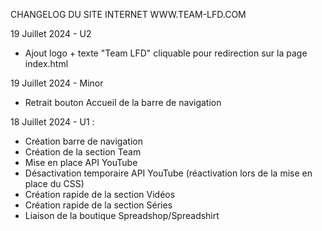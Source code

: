 CHANGELOG DU SITE INTERNET WWW.TEAM-LFD.COM

19 Juillet 2024 - U2

- Ajout logo + texte "Team LFD" cliquable pour redirection sur la page index.html

19 Juillet 2024 - Minor

- Retrait bouton Accueil de la barre de navigation

18 Juillet 2024 - U1 :

- Création barre de navigation
- Création de la section Team
- Mise en place API YouTube
- Désactivation temporaire API YouTube (réactivation lors de la mise en place du CSS)
- Création rapide de la section Vidéos
- Création rapide de la section Séries
- Liaison de la boutique Spreadshop/Spreadshirt